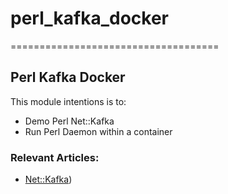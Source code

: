 # perl_kafka_docker
====================================
## Perl Kafka Docker
 
 
 This module intentions is to:  
   - Demo Perl Net::Kafka
   - Run Perl Daemon within a container


### Relevant Articles: 
- [Net::Kafka](https://metacpan.org/pod/Net::Kafka))
